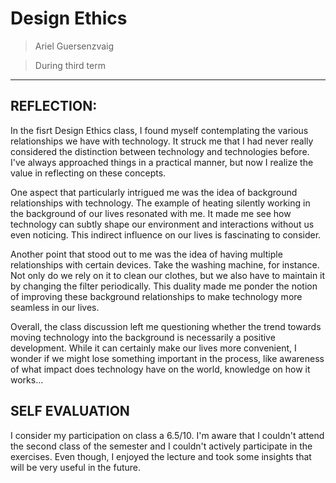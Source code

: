 # **Design Ethics**

> Ariel Guersenzvaig

> During third term

---

## REFLECTION:

In the fisrt Design Ethics class, I found myself contemplating the various relationships we have with technology. It struck me that I had never really considered the distinction between technology and technologies before. I've always approached things in a practical manner, but now I realize the value in reflecting on these concepts.

One aspect that particularly intrigued me was the idea of background relationships with technology. The example of heating silently working in the background of our lives resonated with me. It made me see how technology can subtly shape our environment and interactions without us even noticing. This indirect influence on our lives is fascinating to consider.

Another point that stood out to me was the idea of having multiple relationships with certain devices. Take the washing machine, for instance. Not only do we rely on it to clean our clothes, but we also have to maintain it by changing the filter periodically. This duality made me ponder the notion of improving these background relationships to make technology more seamless in our lives.

Overall, the class discussion left me questioning whether the trend towards moving technology into the background is necessarily a positive development. While it can certainly make our lives more convenient, I wonder if we might lose something important in the process, like awareness of what impact does technology have on the world, knowledge on how it works...

## SELF EVALUATION

I consider my participation on class a 6.5/10. I'm aware that I couldn't attend the second class of the semester and I couldn't actively participate in the exercises. Even though, I enjoyed the lecture and took some insights that will be very useful in the future.